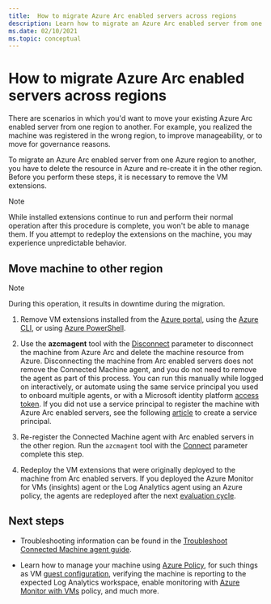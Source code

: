 ```yaml
---
title:  How to migrate Azure Arc enabled servers across regions
description: Learn how to migrate an Azure Arc enabled server from one region to another.
ms.date: 02/10/2021
ms.topic: conceptual
---
```


# How to migrate Azure Arc enabled servers across regions

There are scenarios in which you'd want to move your existing Azure Arc enabled server from one region to another. For example, you realized the machine was registered in the wrong region, to improve manageability, or to move for governance reasons.

To migrate an Azure Arc enabled server from one Azure region to another, you have to delete the resource in Azure and re-create it in the other region. Before you perform these steps, it is necessary to remove the VM extensions.

> [!NOTE]
> While installed extensions continue to run and perform their normal operation after this procedure is complete, you won't be able to manage them. If you attempt to redeploy the extensions on the machine, you may experience unpredictable behavior.

## Move machine to other region

> [!NOTE]
> During this operation, it results in downtime during the migration.

1. Remove VM extensions installed from the [Azure portal](manage-vm-extensions-portal.md#uninstall-extension), using the [Azure CLI](manage-vm-extensions-cli.md#remove-an-installed-extension), or using [Azure PowerShell](manage-vm-extensions-powershell.md#remove-an-installed-extension).

2. Use the **azcmagent** tool with the [Disconnect](manage-agent.md#disconnect) parameter to disconnect the machine from Azure Arc and delete the machine resource from Azure. Disconnecting the machine from Arc enabled servers does not remove the Connected Machine agent, and you do not need to remove the agent as part of this process. You can run this manually while logged on interactively, or automate using the same service principal you used to onboard multiple agents, or with a Microsoft identity platform [access token](../../azure/active-directory/develop/access-tokens.md). If you did not use a service principal to register the machine with Azure Arc enabled servers, see the following [article](onboard-service-principal.md#create-a-service-principal-for-onboarding-at-scale) to create a service principal.

3. Re-register the Connected Machine agent with Arc enabled servers in the other region. Run the `azcmagent` tool with the [Connect](manage-agent.md#connect) parameter complete this step.

4. Redeploy the VM extensions that were originally deployed to the machine from Arc enabled servers. If you deployed the Azure Monitor for VMs (insights) agent or the Log Analytics agent using an Azure policy, the agents are redeployed after the next [evaluation cycle](../../governance/policy/how-to/get-compliance-data.md#evaluation-triggers).

## Next steps

* Troubleshooting information can be found in the [Troubleshoot Connected Machine agent guide](troubleshoot-agent-onboard.md).

* Learn how to manage your machine using [Azure Policy](../../governance/policy/overview.md), for such things as VM [guest configuration](../../governance/policy/concepts/guest-configuration.md), verifying the machine is reporting to the expected Log Analytics workspace, enable monitoring with [Azure Monitor with VMs](../../azure-monitor/insights/vminsights-enable-policy.md) policy, and much more.
